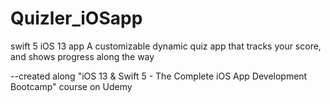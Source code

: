 # Quizler_iOSapp
swift 5 iOS 13 app
A customizable dynamic quiz app that tracks your score, and shows progress along the way

--created along "iOS 13 & Swift 5 - The Complete iOS App Development Bootcamp" course on Udemy

